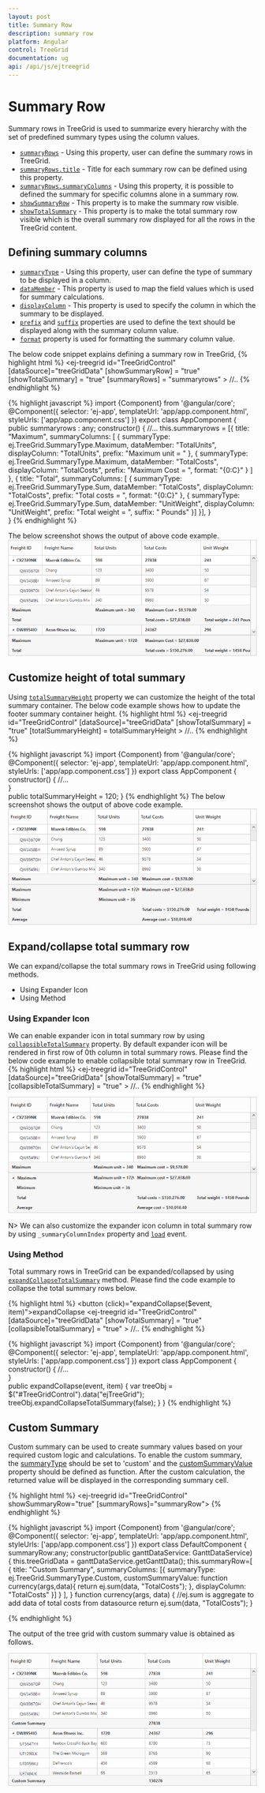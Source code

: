 ```yaml
---
layout: post
title: Summary Row
description: summary row
platform: Angular
control: TreeGrid
documentation: ug
api: /api/js/ejtreegrid
---
```


# Summary Row

Summary rows in TreeGrid is used to summarize every hierarchy with the set of predefined summary types using the column values. 

* [`summaryRows`](https://help.syncfusion.com/api/js/ejtreegrid#members:summaryrows "summaryRows") - Using this property, user can define the summary rows in TreeGrid.
* [`summaryRows.title`](https://help.syncfusion.com/api/js/ejtreegrid#members:summaryrows-title "summaryRows.title") - Title for each summary row can be defined using this property. 
* [`summaryRows.summaryColumns`](https://help.syncfusion.com/api/js/ejtreegrid#members:summaryrows-summarycolumns "summaryRows.summaryColumns") - Using this property, it is possible to defined the summary for specific columns alone in a summary row.
* [`showSummaryRow`](https://help.syncfusion.com/api/js/ejtreegrid#members:showsummaryrow "showSummaryRow") - This property is to make the summary row visible. 
* [`showTotalSummary`](https://help.syncfusion.com/api/js/ejtreegrid#members:showtotalsummary "showTotalSummary") - This property is to make the total summary row visible which is the overall summary row displayed for all the rows in the TreeGrid content.

## Defining summary columns

* [`summaryType`](https://help.syncfusion.com/api/js/ejtreegrid#members:summaryrows-summarycolumns-summarytype "summaryRows.summaryColumn.summaryType") - Using this property, user can define the type of summary to be displayed in a column. 
* [`dataMember`](https://help.syncfusion.com/api/js/ejtreegrid#members:summaryrows-summarycolumns-datamember "summaryRows.summaryColumns.dataMember") - This property is used to map the field values which is used for summary calculations.
* [`displayColumn`](https://help.syncfusion.com/api/js/ejtreegrid#members:summaryrows-summarycolumns-displaycolumn "summaryRows.summaryColumns.displayColumn") - This property is used to specify the column in which the summary to be displayed.
* [`prefix`](https://help.syncfusion.com/api/js/ejtreegrid#members:summaryrows-summarycolumns-prefix "summaryRows.summaryColumns.prefix") and [`suffix`](https://help.syncfusion.com/api/js/ejtreegrid#members:summaryrows-summarycolumns-suffix "summaryRows.summaryColumns.suffix") properties are used to define the text should be displayed along with the summary column value.
* [`format`](https://help.syncfusion.com/api/js/ejtreegrid#members:summaryrows-summarycolumns-format "summaryRows.summaryColumns.format") property is used for formatting the summary column value.

The below code snippet explains defining a summary row in TreeGrid,
{% highlight html %}
<ej-treegrid id="TreeGridControl" [dataSource]="treeGridData" 
[showSummaryRow] = "true"
[showTotalSummary] = "true"
[summaryRows] = "summaryrows" >
    //..
</ej-treegrid>
{% endhighlight %}

{% highlight javascript %}
import {Component} from '@angular/core';
@Component({
    selector: 'ej-app',
    templateUrl: 'app/app.component.html',
    styleUrls: ['app/app.component.css']
})
export class AppComponent {   
	public summaryrows : any;
    constructor() {
        //...
         this.summaryrows = [{
                           title: "Maximum",
                           summaryColumns: [
                               {
                                   summaryType: ej.TreeGrid.SummaryType.Maximum,
                                   dataMember: "TotalUnits",
                                   displayColumn: "TotalUnits",
                                   prefix: "Maximum unit = "
                               },
                               {
                                   summaryType: ej.TreeGrid.SummaryType.Maximum,
                                   dataMember: "TotalCosts",
                                   displayColumn: "TotalCosts",
                                   prefix: "Maximum Cost = ",
                                   format: "{0:C}"
                               }
                           ]
                       },
                       {
                           title: "Total",
                           summaryColumns: [
                               {
                                   summaryType: ej.TreeGrid.SummaryType.Sum,
                                   dataMember: "TotalCosts",
                                   displayColumn: "TotalCosts",
                                   prefix: "Total costs = ",
                                   format: "{0:C}"
                               },
                               {
                                   summaryType: ej.TreeGrid.SummaryType.Sum,
                                   dataMember: "UnitWeight",
                                   displayColumn: "UnitWeight",
                                   prefix: "Total weight = ",
                                   suffix: " Pounds"
                               }]
                       }],
    }   
}
{% endhighlight %}

The below screenshot shows the output of above code example.
![](SummaryRows_images/SummaryRows_img1.png)

## Customize height of total summary

Using [`totalSummaryHeight`](https://help.syncfusion.com/api/js/ejtreegrid#members:totalSummaryHeight "totalSummaryHeight") property we can customize the height of the total summary container.
The below code example shows how to update the footer summary container height.
{% highlight html %}
<ej-treegrid id="TreeGridControl" [dataSource]="treeGridData" 
[showTotalSummary] = "true"
[totalSummaryHeight] = totalSummaryHeight >
    //..
</ej-treegrid>
{% endhighlight %}

{% highlight javascript %}
import {Component} from '@angular/core';
@Component({
    selector: 'ej-app',
    templateUrl: 'app/app.component.html',
    styleUrls: ['app/app.component.css']
})
export class AppComponent {
    constructor() {
        //...       
    }   
	public totalSummaryHeight = 120;
}
{% endhighlight %}
The below screenshot shows the output of above code example.
![](SummaryRows_images/SummaryRows_img2.png)

## Expand/collapse total summary row

We can expand/collapse the total summary rows in TreeGrid using following methods.

* Using Expander Icon
* Using Method

### Using Expander Icon

We can enable expander icon in total summary row by using [`collapsibleTotalSummary`](https://help.syncfusion.com/api/js/ejtreegrid#members:collapsibleTotalSummary "collapsibleTotalSummary") property. By default expander icon will be rendered in first row of 0th column in total summary rows.
Please find the below code example to enable collapsible total summary row in TreeGrid.
{% highlight html %}
<ej-treegrid id="TreeGridControl" [dataSource]="treeGridData" 
[showTotalSummary] = "true"
[collapsibleTotalSummary] = "true" >
    //..
</ej-treegrid>
{% endhighlight %}

![](SummaryRows_images/SummaryRows_img3.png)

N> We can also customize the expander icon column in total summary row by using `_summaryColumnIndex` property and [`load`](https://help.syncfusion.com/api/js/ejgantt#events:load "load") event.

### Using Method

Total summary rows in TreeGrid can be expanded/collapsed by using [`expandCollapseTotalSummary`](https://help.syncfusion.com/api/js/ejgantt#methods:expandCollapseTotalSummary "expandCollapseTotalSummary") method.
Please find the code example to collapse the total summary rows below.

{% highlight html %}
<button (click)="expandCollapse($event, item)">expandCollapse</button>
<ej-treegrid id="TreeGridControl" [dataSource]="treeGridData" 
[showTotalSummary] = "true"
[collapsibleTotalSummary] = "true" >
    //..
</ej-treegrid>
{% endhighlight %}

{% highlight javascript %}
import {Component} from '@angular/core';
@Component({
    selector: 'ej-app',
    templateUrl: 'app/app.component.html',
    styleUrls: ['app/app.component.css']
})
export class AppComponent {
    constructor() {
        //...       
    }   
	 public expandCollapse(event, item) {
        var treeObj = $("#TreeGridControl").data("ejTreeGrid");
            treeObj.expandCollapseTotalSummary(false);
    }
}
{% endhighlight %}

## Custom Summary

Custom summary can be used to create summary values based on your required custom logic and calculations. To enable the custom summary, the [summaryType](https://help.syncfusion.com/api/angular/ejtreegrid#members:summaryrows-summarycolumns-summarytype "summaryType") should be set to 'custom' and the [customSummaryValue](https://help.syncfusion.com/api/angular/ejtreegrid#members:summaryrows-summarycolumns-customsummaryvalue "customSummaryValue") property should be defined as function. After the custom calculation, the returned value will be displayed in the corresponding summary cell.

{% highlight html %}
<ej-treegrid id="TreeGridControl" showSummaryRow="true" [summaryRows]="summaryRow">
</ej-treegrid>
{% endhighlight %}

{% highlight javascript %}
import {Component} from '@angular/core';
@Component({
    selector: 'ej-app',
    templateUrl: 'app/app.component.html',
    styleUrls: ['app/app.component.css']
})
export class DefaultComponent {
  summaryRow:any;
  constructor(public ganttDataService: GanttDataService) {
    this.treeGridData = ganttDataService.getGanttData();
	this.summaryRow=[
            {
                title: "Custom Summary",
                summaryColumns: [{
                    summaryType: ej.TreeGrid.SummaryType.Custom,
                    customSummaryValue: function currency(args,data){
                         return ej.sum(data, "TotalCosts");
                    },
                    displayColumn: "TotalCosts"
                }]
            }
        ],
  }
  function currency(args, data) {
        //ej.sum is aggregate to add data of total costs from datasource
        return ej.sum(data, "TotalCosts");
    }

{% endhighlight %}

The output of the tree grid with custom summary value is obtained as follows.

![](SummaryRows_images/CustomSummary_img1.png)


